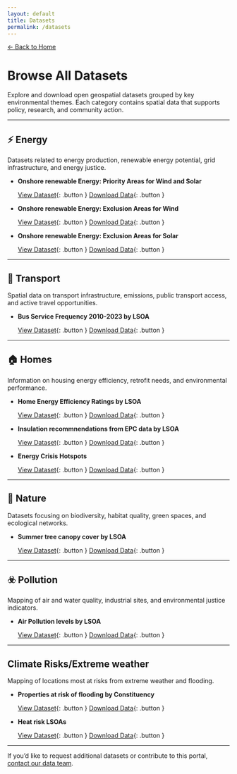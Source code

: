 ```yaml
---
layout: default
title: Datasets
permalink: /datasets
---
```


[← Back to Home](/)

# Browse All Datasets

Explore and download open geospatial datasets grouped by key environmental themes. Each category contains spatial data that supports policy, research, and community action.

---

## ⚡ Energy

Datasets related to energy production, renewable energy potential, grid infrastructure, and energy justice.

- **Onshore renewable Energy: Priority Areas for Wind and Solar**
  
  [View Dataset](#){: .button }  [Download Data](#){: .button }

- **Onshore renewable Energy: Exclusion Areas for Wind**
  
  [View Dataset](#){: .button }  [Download Data](onshore-renewables-exclusions-wind-simplified-small.gpkg){: .button }

- **Onshore renewable Energy: Exclusion Areas for Solar**
  
  [View Dataset](#){: .button }  [Download Data](onshore-renewables-exclusions-solar-simplified-small.gpkg){: .button }

---

## 🚆 Transport

Spatial data on transport infrastructure, emissions, public transport access, and active travel opportunities.

- **Bus Service Frequency 2010-2023 by LSOA**
  
  [View Dataset](#){: .button }  [Download Data](#){: .button }

---

## 🏠 Homes

Information on housing energy efficiency, retrofit needs, and environmental performance.

- **Home Energy Efficiency Ratings by LSOA**
  
  [View Dataset](#){: .button }  [Download Data](#){: .button }

- **Insulation recommnendations from EPC data by LSOA**
    
  [View Dataset](#){: .button }  [Download Data](#){: .button }

- **Energy Crisis Hotspots**
  
  [View Dataset](#){: .button }  [Download Data](#){: .button }

---

## 🌱 Nature

Datasets focusing on biodiversity, habitat quality, green spaces, and ecological networks.

- **Summer tree canopy cover by LSOA**
  
  [View Dataset](#){: .button }  [Download Data](#){: .button }

---

## ☣️ Pollution

Mapping of air and water quality, industrial sites, and environmental justice indicators.

- **Air Pollution levels by LSOA**
  
  [View Dataset](#){: .button }  [Download Data](#){: .button }

---

## Climate Risks/Extreme weather

Mapping of locations most at risks from extreme weather and flooding.

- **Properties at risk of flooding by Constituency**
   
  [View Dataset](#){: .button }  [Download Data](#){: .button }

- **Heat risk LSOAs**
  
  [View Dataset](#){: .button }  [Download Data](#){: .button }


---

If you’d like to request additional datasets or contribute to this portal, [contact our data team](mailto:data@foe.co.uk).
